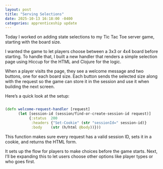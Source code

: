 ```yaml
---
layout: post
title: "Serving Selections"
date: 2025-10-13 16:18:00 -0400
categories: apprenticeship update
---
```


Today I worked on adding state selections to my Tic Tac Toe server game,
starting with the board size.

I wanted the game to let players choose between a 3x3 or 4x4 board before
starting. To handle that, I built a new handler that renders a simple selection
page using Hiccup for the HTML and Clojure for the logic.

When a player visits the page, they see a welcome message and two buttons, one
for each board size. Each button sends the selected size along with the request
so the game can store it in the session and use it when building the next
screen.

Here’s a quick look at the setup:

```clojure

(defn welcome-request-handler [request]
      (let [session-id (session/find-or-create-session-id request)]
           {:status  200
            :headers {"Set-Cookie" (str "sessionId=" session-id)}
            :body    (str (h/html @body))}))

```

This function makes sure every request has a valid session ID, sets it in a
cookie, and returns the HTML form.

It sets up the flow for players to make choices before the game starts. Next,
I’ll be expanding this to let users choose other options like player types or
who goes first.